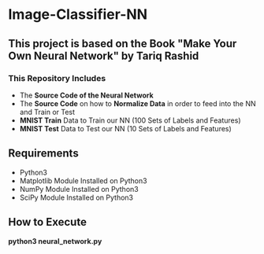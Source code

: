 # Image-Classifier-NN
## This project is based on the Book "Make Your Own Neural Network" by Tariq Rashid
### This Repository Includes
* The **Source Code of the Neural Network**
* The **Source Code** on how to **Normalize Data** in order to feed into the NN and Train or Test
* **MNIST Train** Data to Train our NN (100 Sets of Labels and Features) 
* **MNIST Test** Data to Test our NN (10 Sets of Labels and Features)

## Requirements
* Python3
* Matplotlib Module Installed on Python3
* NumPy Module Installed on Python3
* SciPy Module Installed on Python3

## How to Execute
**python3 neural_network.py**
